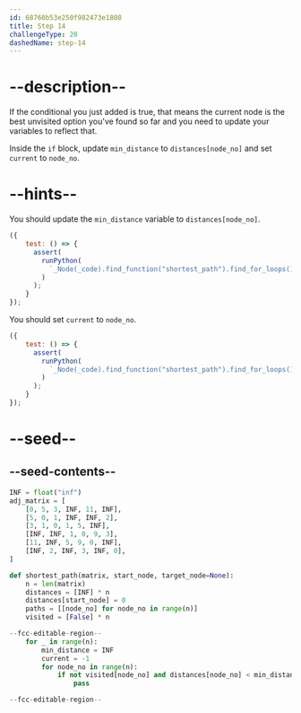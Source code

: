 ```yaml
---
id: 68760b53e250f982473e1808
title: Step 14
challengeType: 20
dashedName: step-14
---
```


# --description--

If the conditional you just added is true, that means the current node is the best unvisited option you've found so far and you need to update your variables to reflect that.

Inside the `if` block, update `min_distance` to `distances[node_no]` and set `current` to `node_no`.

# --hints--

You should update the `min_distance` variable to `distances[node_no]`.

```js
({
    test: () => {
      assert(
        runPython(
          `_Node(_code).find_function("shortest_path").find_for_loops()[0].find_bodies()[0].find_for_loops()[0].find_bodies()[0].find_ifs()[0].find_bodies()[0].has_stmt("min_distance = distances[node_no]")`
        )
      );
    }
});
```

You should set `current` to `node_no`.

```js
({
    test: () => {
      assert(
        runPython(
          `_Node(_code).find_function("shortest_path").find_for_loops()[0].find_bodies()[0].find_for_loops()[0].find_bodies()[0].find_ifs()[0].find_bodies()[0].has_stmt("current = node_no")`
        )
      );
    }
});
```

# --seed--

## --seed-contents--

```py
INF = float("inf")
adj_matrix = [
    [0, 5, 3, INF, 11, INF],
    [5, 0, 1, INF, INF, 2],
    [3, 1, 0, 1, 5, INF],
    [INF, INF, 1, 0, 9, 3],
    [11, INF, 5, 9, 0, INF],
    [INF, 2, INF, 3, INF, 0],
]

def shortest_path(matrix, start_node, target_node=None):
    n = len(matrix)
    distances = [INF] * n
    distances[start_node] = 0
    paths = [[node_no] for node_no in range(n)]
    visited = [False] * n

--fcc-editable-region--
    for _ in range(n):
        min_distance = INF  
        current = -1  
        for node_no in range(n):  
            if not visited[node_no] and distances[node_no] < min_distance:  
                pass

--fcc-editable-region--
```
